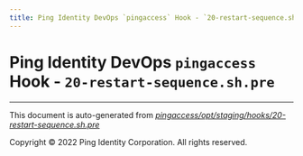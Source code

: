 ```yaml
---
title: Ping Identity DevOps `pingaccess` Hook - `20-restart-sequence.sh.pre`
---
```


# Ping Identity DevOps `pingaccess` Hook - `20-restart-sequence.sh.pre`

---
This document is auto-generated from _[pingaccess/opt/staging/hooks/20-restart-sequence.sh.pre](https://github.com/pingidentity/pingidentity-docker-builds/blob/master/pingaccess/opt/staging/hooks/20-restart-sequence.sh.pre)_

Copyright © 2022 Ping Identity Corporation. All rights reserved.
